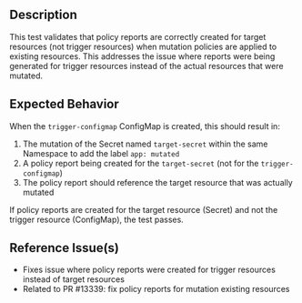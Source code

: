 ## Description

This test validates that policy reports are correctly created for target resources (not trigger resources) when mutation policies are applied to existing resources. This addresses the issue where reports were being generated for trigger resources instead of the actual resources that were mutated.

## Expected Behavior

When the `trigger-configmap` ConfigMap is created, this should result in:
1. The mutation of the Secret named `target-secret` within the same Namespace to add the label `app: mutated`
2. A policy report being created for the `target-secret` (not for the `trigger-configmap`)
3. The policy report should reference the target resource that was actually mutated

If policy reports are created for the target resource (Secret) and not the trigger resource (ConfigMap), the test passes.

## Reference Issue(s)

- Fixes issue where policy reports were created for trigger resources instead of target resources
- Related to PR #13339: fix policy reports for mutation existing resources 